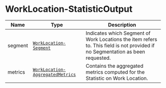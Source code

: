 # WorkLocation-StatisticOutput

Name        |Type      | Description
------------|----------|------------
segment | [`WorkLocation-Segment`](/api/reference/data-modelsata-models/r-segment/work-location.md) | Indicates which Segment of Work Locations the item refers to. This field is not provided if no Segmentation as been requested.
metrics | [`WorkLocation-AggregatedMetrics`](/api/reference/data-modelsata-models/r-aggregated-metrics/work-location.md)  | Contains the aggregated metrics computed for the Statistic on Work Location.

